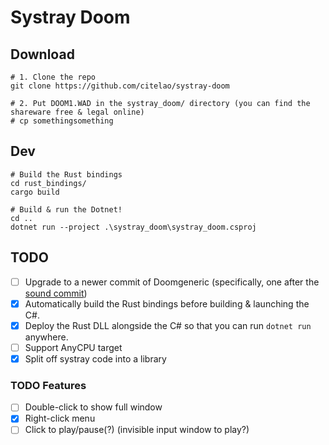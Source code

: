 # Systray Doom

## Download

```pwsh
# 1. Clone the repo
git clone https://github.com/citelao/systray-doom

# 2. Put DOOM1.WAD in the systray_doom/ directory (you can find the shareware free & legal online)
# cp somethingsomething
```

## Dev

```pwsh
# Build the Rust bindings
cd rust_bindings/
cargo build

# Build & run the Dotnet!
cd ..
dotnet run --project .\systray_doom\systray_doom.csproj
```

## TODO

* [ ] Upgrade to a newer commit of Doomgeneric (specifically, one after the [sound commit](https://github.com/ozkl/doomgeneric/commit/d0946b46cf617467f014a25e264fd952698a13f9))
* [x] Automatically build the Rust bindings before building & launching the C#.
* [x] Deploy the Rust DLL alongside the C# so that you can run `dotnet run` anywhere.
* [ ] Support AnyCPU target
* [x] Split off systray code into a library

### TODO Features

* [ ] Double-click to show full window
* [x] Right-click menu
* [ ] Click to play/pause(?) (invisible input window to play?)